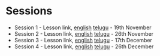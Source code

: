 
# Sessions

- Session 1 - Lesson link, [english](1.md) [telugu](te/1.md) - 19th November
- Session 2 - Lesson link, [english](2.md) [telugu](te/2.md) - 26th November
- Session 3 - Lesson link, [english](3.md) [telugu](3.md) - 17th December
- Session 4 - Lesson link, [english](4.md) [telugu](4.md) - 26th December
